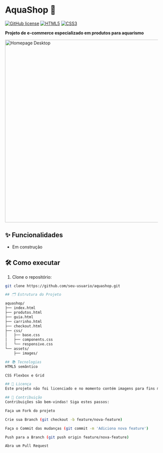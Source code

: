 # AquaShop 🐠

[![GitHub license](https://img.shields.io/badge/license-MIT-blue.svg)](https://github.com/seu-usuario/aquashop/blob/main/LICENSE)
[![HTML5](https://img.shields.io/badge/HTML5-E34F26?logo=html5&logoColor=white)](https://developer.mozilla.org/pt-BR/docs/Web/HTML)
[![CSS3](https://img.shields.io/badge/CSS3-1572B6?logo=css3&logoColor=white)](https://developer.mozilla.org/pt-BR/docs/Web/CSS)

**Projeto de e-commerce especializado em produtos para aquarismo**

<img src="assets/images/screenshots/home-desktop.png" alt="Homepage Desktop" width="600">

## ✨ Funcionalidades
- Em construção

## 🛠️ Como executar
1. Clone o repositório:
```bash
git clone https://github.com/seu-usuario/aquashop.git

## 🗂️ Estrutura do Projeto

aquashop/
├── index.html
├── produtos.html
├── guia.html
├── carrinho.html
├── checkout.html
├── css/
│   ├── base.css
│   ├── components.css
│   └── responsive.css
└── assets/
    ├── images/

## 📚 Tecnologias
HTML5 semântico

CSS Flexbox e Grid

## 📄 Licença
Este projeto não foi licenciado e no momento contém imagens para fins meramente educativo

## 👥 Contribuição
Contribuições são bem-vindas! Siga estes passos:

Faça um Fork do projeto

Crie sua Branch (git checkout -b feature/nova-feature)

Faça o Commit das mudanças (git commit -m 'Adiciona nova feature')

Push para a Branch (git push origin feature/nova-feature)

Abra um Pull Request